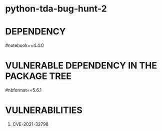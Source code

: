 # python-tda-bug-hunt-2

# DEPENDENCY
#notebook==4.4.0


# VULNERABLE DEPENDENCY IN THE PACKAGE TREE
#nbformat==5.6.1

# VULNERABILITIES
1. CVE-2021-32798

